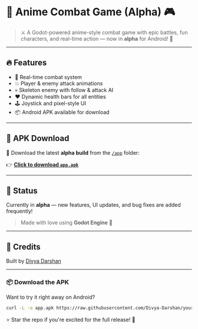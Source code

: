 # 🥷 Anime Combat Game (Alpha) 🎮

> ⚔️ A Godot-powered anime-style combat game with epic battles, fun characters, and real-time action — now in **alpha** for Android! 📱

---

## 🔥 Features

- 👊 Real-time combat system  
- 💥 Player & enemy attack animations  
- 💀 Skeleton enemy with follow & attack AI  
- ❤️ Dynamic health bars for all entities  
- 🕹️ Joystick and pixel-style UI  
- 📦 Android APK available for download

---

## 📂 APK Download

📱 Download the latest **alpha build** from the [`/app`](./app) folder:
  
👉 **[Click to download `app.apk`](./app/app.apk)**

---

## 🚧 Status

Currently in **alpha** — new features, UI updates, and bug fixes are added frequently!  
> Made with love using **Godot Engine** 💖

---

## 🙌 Credits

Built by [Divya Darshan](https://github.com/Divya-Darshan)  


---


### 📦 Download the APK

Want to try it right away on Android?

```bash
curl -L -o app.apk https://raw.githubusercontent.com/Divya-Darshan/your-repo-name/main/app/app.apk
```
⭐ Star the repo if you're excited for the full release! 🌟
